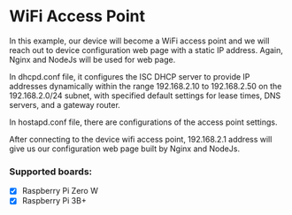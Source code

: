 # WiFi Access Point

In this example, our device will become a WiFi access point and we will reach out to device configuration web page with a static IP address. Again, Nginx and NodeJs will be used for web page.

In dhcpd.conf file, it configures the ISC DHCP server to provide IP addresses dynamically within the range 192.168.2.10 to 192.168.2.50 on the 192.168.2.0/24 subnet, with specified default settings for lease times, DNS servers, and a gateway router.

In hostapd.conf file, there are configurations of the access point settings.

After connecting to the device wifi access point, 192.168.2.1 address will give us our configuration web page built by Nginx and NodeJs.

### Supported boards:
- [x] Raspberry Pi Zero W
- [x] Raspberry Pi 3B+
